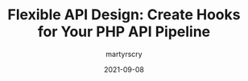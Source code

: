 ---
author: martyrscry
date: 2021-09-08
hidden: true
publisher: sitepointdotcom
tags:
  - apis
  - php
target_url: https://www.sitepoint.com/flexible-api-design-create-hooks-for-php-api-pipeline/
title: "Flexible API Design: Create Hooks for Your PHP API Pipeline"
---